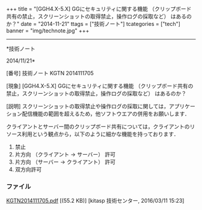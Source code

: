 ﻿+++
title = "[GGH4.X-5.X] GGにセキュリティに関する機能 （クリップボード共有の禁止，スクリーンショットの取得禁止，操作ログの採取など） はあるのか？"
date = "2014-11-21"
ttags = ["技術ノート"]
tcategories = ["tech"]
banner = "img/technote.jpg"
+++

-----------------------------------------------------------------------------------------------------------------------------

*技術ノート

2014/11/21*


[番号]
技術ノート KGTN 2014111705

[現象]
[GGH4.X-5.X] GGにセキュリティに関する機能
（クリップボード共有の禁止，スクリーンショットの取得禁止，操作ログの採取など）
はあるのか？

[説明]
スクリーンショットの取得禁止や操作ログの採取に関しては，アプリケーション配信機能の範囲を超えるため，他ソフトウエアの併用をお願いします．

クライアントとサーバー間のクリップボード共有については，クライアントのリソース利用という観点から，以下のように細かな機能を持っております．

1) 禁止
2) 片方向 （クライアント → サーバー） 許可
3) 片方向 （サーバー → クライアント） 許可
4) 双方向許可


### ファイル

 
 


[KGTN2014111705.pdf](http://techreport.kitasp.net/attachments/download/2492/KGTN2014111705.pdf)
 [(55.2 KB)] [kitasp 技術センター, 2016/03/11
15:23]


 


 

